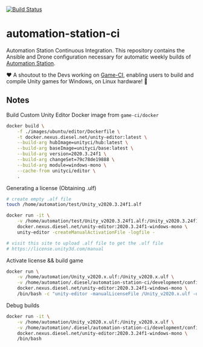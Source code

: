 [![Build Status](https://drone.kiwi-labs.net/api/badges/Diesel-Net/automation-station-ci/status.svg)](https://drone.kiwi-labs.net/Diesel-Net/automation-station-ci)


# automation-station-ci
Automation Station Continuous Integration. This repository contains the Ansible and Drone configuration necessary for automatic weekly builds of [Automation Station](https://www.automationstationgame.com/).

:heart: A shoutout to the Devs working on [Game-CI](https://game.ci/), enabling users to build and compile Unity games for Windows, on Linux hardware! :tada:


## Notes

Build Custom Unity Editor Docker image from `game-ci/docker`
```bash
docker build \
    -f ./images/ubuntu/editor/Dockerfile \
    -t docker.nexus.diesel.net/unity-editor:latest \
    --build-arg hubImage=unityci/hub:latest \
    --build-arg baseImage=unityci/base:latest \
    --build-arg version=2020.3.24f1 \
    --build-arg changeSet=79c78de19888 \
    --build-arg module=windows-mono \
    --cache-from unityci/editor \
    .
```

Generating a license (Obtaining .ulf)

```bash
# create empty .alf file
touch /home/automation/test/Unity_v2020.3.24f1.alf

docker run -it \
    -v /home/automation/test/Unity_v2020.3.24f1.alf:/Unity_v2020.3.24f1.alf \
    docker.nexus.diesel.net/unity-editor:2020.3.24f1-windows-mono \
    unity-editor -createManualActivationFile -logfile -

# visit this site to upload .alf file to get the .ulf file
# https://license.unity3d.com/manual

```

Activate license && build game
```bash
docker run \
    -v /home/automation/Unity_v2020.x.ulf:/Unity_v2020.x.ulf \
    -v /home/automation/.diesel/automation-station-ci/development/config/automation-station:/automation-station \
    docker.nexus.diesel.net/unity-editor:2020.3.24f1-windows-mono \
    /bin/bash -c "unity-editor -manualLicenseFile /Unity_v2020.x.ulf -quit -logFile - ; unity-editor -quit -projectPath /automation-station -executeMethod BuildRunner.BuildWindowsMonoRelease -logFile -"
```

Debug builds

```bash
docker run -it \
    -v /home/automation/Unity_v2020.x.ulf:/Unity_v2020.x.ulf \
    -v /home/automation/.diesel/automation-station-ci/development/config/automation-station:/automation-station \
    docker.nexus.diesel.net/unity-editor:2020.3.24f1-windows-mono \
    /bin/bash
```
